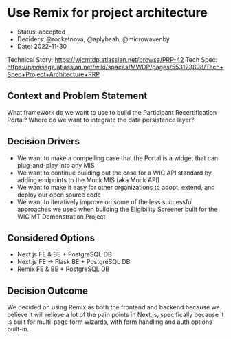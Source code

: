 # Use Remix for project architecture

* Status: accepted
* Deciders: @rocketnova, @aplybeah, @microwavenby
* Date: 2022-11-30

Technical Story: https://wicmtdp.atlassian.net/browse/PRP-42
Tech Spec: https://navasage.atlassian.net/wiki/spaces/MWDP/pages/553123898/Tech+Spec+Project+Architecture+PRP

## Context and Problem Statement

What framework do we want to use to build the Participant Recertification Portal?
Where do we want to integrate the data persistence layer?

## Decision Drivers

* We want to make a compelling case that the Portal is a widget that can plug-and-play into any MIS
* We want to continue building out the case for a WIC API standard by adding endpoints to the Mock MIS (aka Mock API)
* We want to make it easy for other organizations to adopt, extend, and deploy our open source code
* We want to iteratively improve on some of the less successful approaches we used when building the Eligibility Screener built for the WIC MT Demonstration Project

## Considered Options

* Next.js FE & BE + PostgreSQL DB
* Next.js FE → Flask BE + PostgreSQL DB
* Remix FE & BE + PostgreSQL DB

## Decision Outcome

We decided on using Remix as both the frontend and backend because we believe it will relieve a lot of the pain points in Next.js, specifically because it is built for multi-page form wizards, with form handling and auth options built-in.
